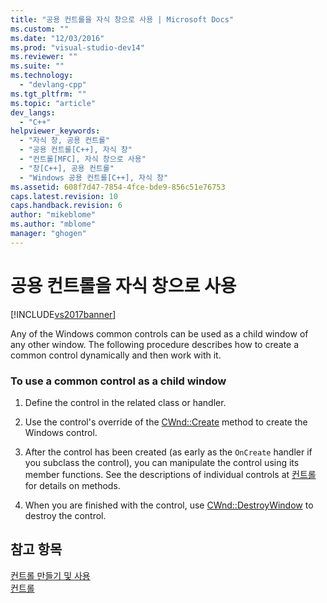 ```yaml
---
title: "공용 컨트롤을 자식 창으로 사용 | Microsoft Docs"
ms.custom: ""
ms.date: "12/03/2016"
ms.prod: "visual-studio-dev14"
ms.reviewer: ""
ms.suite: ""
ms.technology: 
  - "devlang-cpp"
ms.tgt_pltfrm: ""
ms.topic: "article"
dev_langs: 
  - "C++"
helpviewer_keywords: 
  - "자식 창, 공용 컨트롤"
  - "공용 컨트롤[C++], 자식 창"
  - "컨트롤[MFC], 자식 창으로 사용"
  - "창[C++], 공용 컨트롤"
  - "Windows 공용 컨트롤[C++], 자식 창"
ms.assetid: 608f7d47-7854-4fce-bde9-856c51e76753
caps.latest.revision: 10
caps.handback.revision: 6
author: "mikeblome"
ms.author: "mblome"
manager: "ghogen"
---
```

# 공용 컨트롤을 자식 창으로 사용
[!INCLUDE[vs2017banner](../assembler/inline/includes/vs2017banner.md)]

Any of the Windows common controls can be used as a child window of any other window.  The following procedure describes how to create a common control dynamically and then work with it.  
  
### To use a common control as a child window  
  
1.  Define the control in the related class or handler.  
  
2.  Use the control's override of the [CWnd::Create](../Topic/CWnd::Create.md) method to create the Windows control.  
  
3.  After the control has been created \(as early as the `OnCreate` handler if you subclass the control\), you can manipulate the control using its member functions.  See the descriptions of individual controls at [컨트롤](../mfc/controls-mfc.md) for details on methods.  
  
4.  When you are finished with the control, use [CWnd::DestroyWindow](../Topic/CWnd::DestroyWindow.md) to destroy the control.  
  
## 참고 항목  
 [컨트롤 만들기 및 사용](../mfc/making-and-using-controls.md)   
 [컨트롤](../mfc/controls-mfc.md)